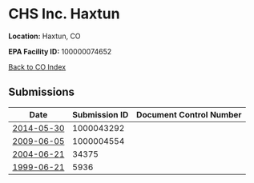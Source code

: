 # CHS Inc. Haxtun

**Location:** Haxtun, CO

**EPA Facility ID:** 100000074652

[Back to CO Index](../../index.md)

## Submissions

| Date | Submission ID | Document Control Number |
|------|--------------|-------------------------|
| [2014-05-30](submissions/1000043292.md) | 1000043292 |  |
| [2009-06-05](submissions/1000004554.md) | 1000004554 |  |
| [2004-06-21](submissions/34375.md) | 34375 |  |
| [1999-06-21](submissions/5936.md) | 5936 |  |
